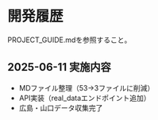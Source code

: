 # 開発履歴

PROJECT_GUIDE.mdを参照すること。

## 2025-06-11 実施内容
- MDファイル整理（53→3ファイルに削減）
- API実装（real_dataエンドポイント追加）
- 広島・山口データ収集完了